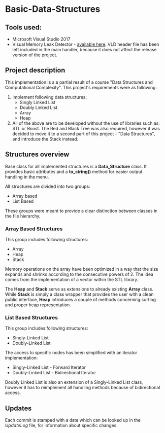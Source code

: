 

# Basic-Data-Structures

## Tools used:
* Microsoft Visual Studio 2017
* Visual Memory Leak Detector - [available here](https://archive.codeplex.com/?p=vld).
VLD header file has been left included in the main handler, because it does not affect the release version of the project.

## Project description
This implementation is a a partial result of a course "Data Structures and Computational Complexity".
This project's requirements were as following:
1. Implement following data structures:
	* Singly Linked List
	* Doubly Linked List
	* Array
	* Heap 
2. All of the above are to be developed without the use of libraries such as: STL or Boost.
The Red and Black Tree was also required, however it was decided to move it to a second part
of this project - "Data Structures", and introduce the Stack instead.

## Structures overview
Base class for all implemented structures is a **Data_Structure** class. It provides basic attributes and a **to_string()** method for easier output handling in the menu.

All structures are divided into two groups:
* Array based 
* List Based

These groups were meant to provide a clear distinction between classes in the file hierarchy.
### Array Based Structures
This group includes following structures:
* Array
* Heap
* Stack

Memory operations on the array have been optimized in a way that the size expands and shrinks according to the consecutive powers of 2. The idea comes from the implementation of a vector within the STL library.

The **Heap** and **Stack** serve as extensions to already existing **Array** class.
While **Stack** is simply a class wrapper that provides the user with a clean public interface, **Heap** introduces a couple of methods concerning sorting and proper heap representation.

### List Based Structures

This group includes following structures:
* Singly-Linked List
* Doubly-Linked List

The access to specific nodes has been simplified with an iterator implementation:
* Singly-Linked List - Forward Iterator
* Doubly-Linked List - Bidirectional Iterator

Doubly Linked List is also an extension of a Singly-Linked List class, however it has to reimplement all handling methods because of bidirectional access.

## Updates
Each commit is stamped with a date which can be looked up in the *UpdateLog* file,
for information about specific changes.

